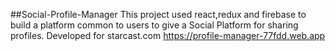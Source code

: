 ##Social-Profile-Manager
This project used react,redux and firebase to build a platform common to users to give a Social Platform for sharing profiles.
Developed for starcast.com
https://profile-manager-77fdd.web.app 
